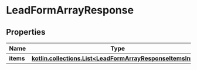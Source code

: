 
# LeadFormArrayResponse

## Properties
| Name | Type | Description | Notes |
| ------------ | ------------- | ------------- | ------------- |
| **items** | [**kotlin.collections.List&lt;LeadFormArrayResponseItemsInner&gt;**](LeadFormArrayResponseItemsInner.md) |  |  [optional] |



